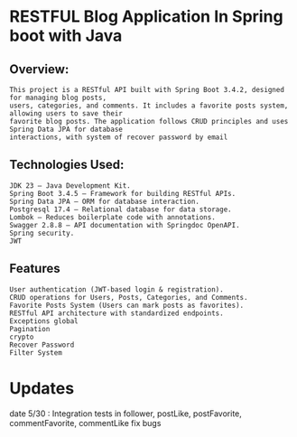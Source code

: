 # RESTFUL Blog Application In Spring boot with Java

## Overview:

    This project is a RESTful API built with Spring Boot 3.4.2, designed for managing blog posts, 
    users, categories, and comments. It includes a favorite posts system, allowing users to save their 
    favorite blog posts. The application follows CRUD principles and uses Spring Data JPA for database 
    interactions, with system of recover password by email

## Technologies Used:

    JDK 23 – Java Development Kit.
    Spring Boot 3.4.5 – Framework for building RESTful APIs.
    Spring Data JPA – ORM for database interaction.
    Postgresql 17.4 – Relational database for data storage.
    Lombok – Reduces boilerplate code with annotations.
    Swagger 2.8.8 – API documentation with Springdoc OpenAPI.
    Spring security.
    JWT

## Features

    User authentication (JWT-based login & registration).
    CRUD operations for Users, Posts, Categories, and Comments.
    Favorite Posts System (Users can mark posts as favorites).
    RESTful API architecture with standardized endpoints.
    Exceptions global
    Pagination
    crypto
    Recover Password
    Filter System

# Updates

date 5/30 :
    Integration tests in follower, postLike, postFavorite, commentFavorite, commentLike
    fix bugs